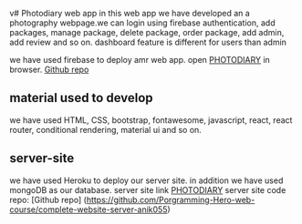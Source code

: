 v# Photodiary web app
 in this web app we have developed an a photography webpage.we can login using firebase authentication, add packages, manage package, delete package, order package, add admin, add review and so on. dashboard feature is different for users than admin 

we have used firebase to deploy amr web app.
 open [PHOTODIARY](https://zaman-photodiary.web.app/) in browser.
 [Github repo](https://github.com/Porgramming-Hero-web-course/complete-website-client-anik055)

## material used to develop

we have used HTML, CSS, bootstrap, fontawesome, javascript, react, react router, conditional rendering, material ui and so on. 

## server-site
we have used Heroku to deploy our server site. in addition we have used mongoDB as our database.
server site link [PHOTODIARY](https://hidden-mesa-38104.herokuapp.com/)
server site code repo: [Github repo] (https://github.com/Porgramming-Hero-web-course/complete-website-server-anik055)
